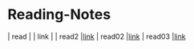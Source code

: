 # Reading-Notes
| read | | link |
| read2 |[link](https://zeinabqa.github.io/Reading-Notes/read2)
| read02 |[link](https://zeinabqa.github.io/Reading-Notes/read02)
| read03 |[link](https://zeinabqa.github.io/Reading-Notes/read03)
